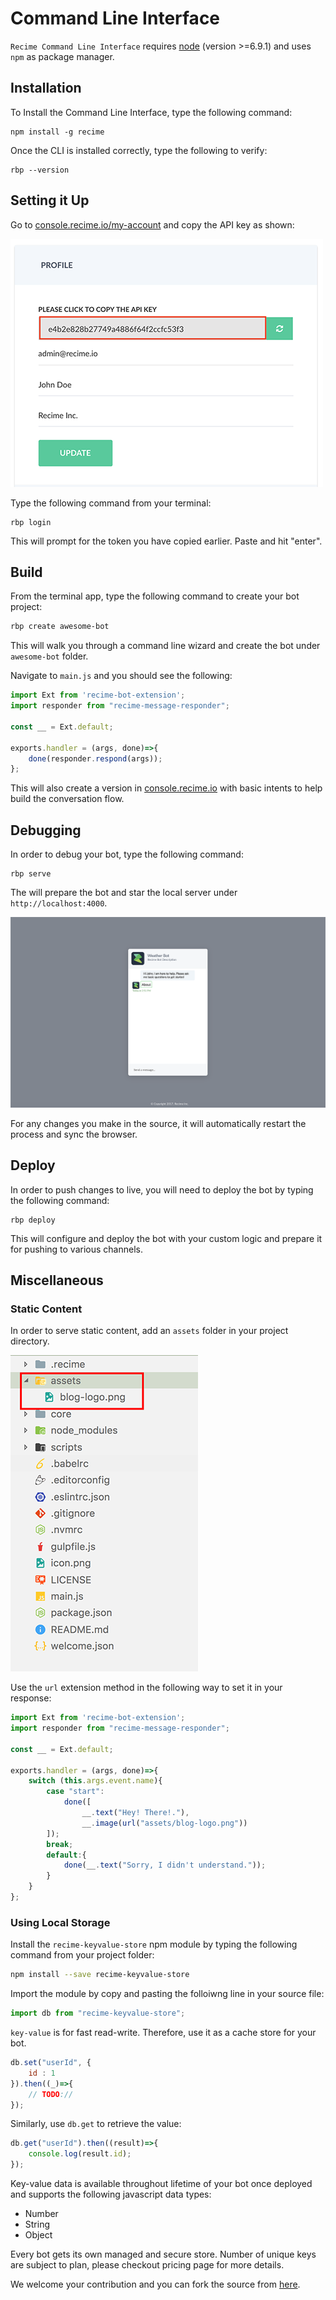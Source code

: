 # Command Line Interface

`Recime Command Line Interface` requires [node](https://nodejs.org/en/) (version >=6.9.1) and uses `npm` as package manager.


## Installation

To Install the Command Line Interface, type the following command:

```shell
npm install -g recime
```

Once the CLI is installed correctly, type the following to verify:

```shell
rbp --version
```

## Setting it Up

Go to [console.recime.io/my-account](https://console.recime.io/my-account) and copy the API key as shown:

![](profile-new.png)


Type the following command from your terminal:

```shell
rbp login
```

This will prompt for the token you have copied earlier. Paste and hit "enter". 

## Build

From the terminal app, type the following command to create your bot project:


```bash
rbp create awesome-bot 

```

This will walk you through a command line wizard and create the bot under `awesome-bot` folder.

Navigate to `main.js` and you should see the following:

```javascript
import Ext from 'recime-bot-extension';
import responder from "recime-message-responder";

const __ = Ext.default;

exports.handler = (args, done)=>{
    done(responder.respond(args));
};
```

This will also create a version in [console.recime.io](https://console.recime.io) with basic intents to help build the conversation flow.

## Debugging


In order to debug your bot, type the following command:

```shell
rbp serve
```

The will prepare the bot and star the local server under `http://localhost:4000`.

![](debug.png)


For any changes you make in the source, it will automatically restart the process and sync the browser.


## Deploy

In order to push changes to live, you will need to deploy the bot by typing the following command:

```shell
rbp deploy
```
This will configure and deploy the bot with your custom logic and prepare it for pushing to various channels.


## Miscellaneous

### Static Content

In order to serve static content, add an `assets` folder in your project directory.

![](assets.png)

Use the `url` extension method in the following way to set it in your response:

```javascript
import Ext from 'recime-bot-extension';
import responder from "recime-message-responder";

const __ = Ext.default;

exports.handler = (args, done)=>{
    switch (this.args.event.name){
        case "start":
            done([
                __.text("Hey! There!."),
                __.image(url("assets/blog-logo.png"))
        ]);
        break;
        default:{
            done(__.text("Sorry, I didn't understand."));
        }
    }
};
```

### Using Local Storage

Install the `recime-keyvalue-store` npm module by typing the following command from your project folder:

```bash
npm install --save recime-keyvalue-store
```

Import the module by copy and pasting the folloiwng line in your source file:

```javascript
import db from "recime-keyvalue-store";
```

`key-value` is for fast read-write. Therefore, use it as a cache store for your bot.

```javascript
db.set("userId", {
    id : 1
}).then((_)=>{
    // TODO://
});

```

Similarly, use `db.get` to retrieve the value:

```javascript
db.get("userId").then((result)=>{
    console.log(result.id);
});
```

Key-value data is available throughout lifetime of your bot once deployed and supports the following javascript data types:

* Number
* String
* Object



Every bot gets its own managed and secure store. Number of unique keys are subject to plan, please checkout pricing page for more details.


We welcome your contribution and you can fork the source from [here](https://github.com/Recime/recime-keyvalue-store).
